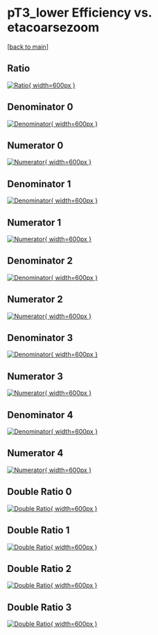 # pT3_lower Efficiency vs. etacoarsezoom

[[back to main](./)]



## Ratio

[![Ratio](../mtv/var/pT3_lower_base_321_-1_eff_etacoarsezoom.png){ width=600px }](../mtv/var/pT3_lower_base_321_-1_eff_etacoarsezoom.pdf)

## Denominator 0

[![Denominator](../mtv/den/pT3_lower_base_321_-1_eff_etacoarsezoom_den0.png){ width=600px }](../mtv/den/pT3_lower_base_321_-1_eff_etacoarsezoom_den0.pdf)

## Numerator 0

[![Numerator](../mtv/num/pT3_lower_base_321_-1_eff_etacoarsezoom_num0.png){ width=600px }](../mtv/num/pT3_lower_base_321_-1_eff_etacoarsezoom_num0.pdf)

## Denominator 1

[![Denominator](../mtv/den/pT3_lower_base_321_-1_eff_etacoarsezoom_den1.png){ width=600px }](../mtv/den/pT3_lower_base_321_-1_eff_etacoarsezoom_den1.pdf)

## Numerator 1

[![Numerator](../mtv/num/pT3_lower_base_321_-1_eff_etacoarsezoom_num1.png){ width=600px }](../mtv/num/pT3_lower_base_321_-1_eff_etacoarsezoom_num1.pdf)

## Denominator 2

[![Denominator](../mtv/den/pT3_lower_base_321_-1_eff_etacoarsezoom_den2.png){ width=600px }](../mtv/den/pT3_lower_base_321_-1_eff_etacoarsezoom_den2.pdf)

## Numerator 2

[![Numerator](../mtv/num/pT3_lower_base_321_-1_eff_etacoarsezoom_num2.png){ width=600px }](../mtv/num/pT3_lower_base_321_-1_eff_etacoarsezoom_num2.pdf)

## Denominator 3

[![Denominator](../mtv/den/pT3_lower_base_321_-1_eff_etacoarsezoom_den3.png){ width=600px }](../mtv/den/pT3_lower_base_321_-1_eff_etacoarsezoom_den3.pdf)

## Numerator 3

[![Numerator](../mtv/num/pT3_lower_base_321_-1_eff_etacoarsezoom_num3.png){ width=600px }](../mtv/num/pT3_lower_base_321_-1_eff_etacoarsezoom_num3.pdf)

## Denominator 4

[![Denominator](../mtv/den/pT3_lower_base_321_-1_eff_etacoarsezoom_den4.png){ width=600px }](../mtv/den/pT3_lower_base_321_-1_eff_etacoarsezoom_den4.pdf)

## Numerator 4

[![Numerator](../mtv/num/pT3_lower_base_321_-1_eff_etacoarsezoom_num4.png){ width=600px }](../mtv/num/pT3_lower_base_321_-1_eff_etacoarsezoom_num4.pdf)

## Double Ratio 0

[![Double Ratio](../mtv/ratio/pT3_lower_base_321_-1_eff_etacoarsezoom_ratio0.png){ width=600px }](../mtv/ratio/pT3_lower_base_321_-1_eff_etacoarsezoom_ratio0.pdf)

## Double Ratio 1

[![Double Ratio](../mtv/ratio/pT3_lower_base_321_-1_eff_etacoarsezoom_ratio1.png){ width=600px }](../mtv/ratio/pT3_lower_base_321_-1_eff_etacoarsezoom_ratio1.pdf)

## Double Ratio 2

[![Double Ratio](../mtv/ratio/pT3_lower_base_321_-1_eff_etacoarsezoom_ratio2.png){ width=600px }](../mtv/ratio/pT3_lower_base_321_-1_eff_etacoarsezoom_ratio2.pdf)

## Double Ratio 3

[![Double Ratio](../mtv/ratio/pT3_lower_base_321_-1_eff_etacoarsezoom_ratio3.png){ width=600px }](../mtv/ratio/pT3_lower_base_321_-1_eff_etacoarsezoom_ratio3.pdf)

